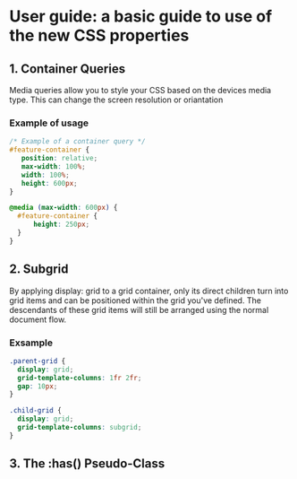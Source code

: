 # User guide: a basic guide to use of the new CSS properties

## 1. Container Queries

Media queries allow you to style your CSS based on the devices media type. This can change the screen resolution or oriantation

### Example of usage

```css
/* Example of a container query */
#feature-container {
   position: relative;
   max-width: 100%;
   width: 100%;
   height: 600px;
}

@media (max-width: 600px) {
  #feature-container {
      height: 250px;
  }
}
```

## 2. Subgrid
By applying display: grid to a grid container, only its direct children turn into grid items and can be positioned within the grid you've defined. The descendants of these grid items will still be arranged using the normal document flow.

### Exsample

```css
.parent-grid {
  display: grid;
  grid-template-columns: 1fr 2fr;
  gap: 10px;
}

.child-grid {
  display: grid;
  grid-template-columns: subgrid;
}
```

## 3. The :has() Pseudo-Class

